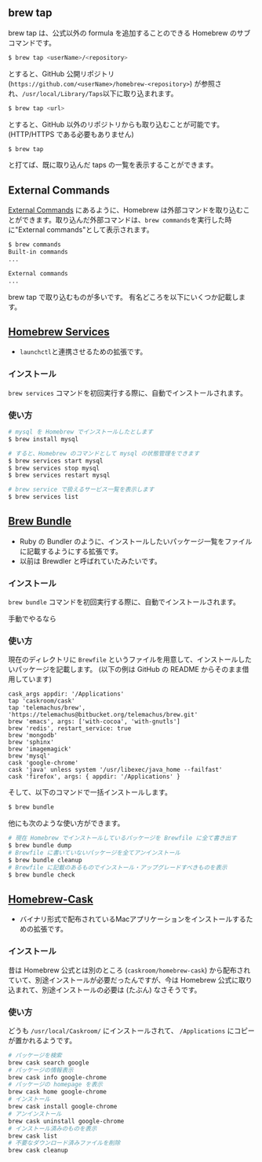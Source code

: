 
## brew tap

brew tap は、公式以外の formula を追加することのできる Homebrew のサブコマンドです。

```sh
$ brew tap <userName>/<repository>
```

とすると、GitHub 公開リポジトリ (`https://github.com/<userName>/homebrew-<repository>`) が参照され、`/usr/local/Library/Taps`以下に取り込まれます。

```sh
$ brew tap <url>
```

とすると、GitHub 以外のリポジトリからも取り込むことが可能です。(HTTP/HTTPS である必要もありません)

```sh
$ brew tap
```

と打てば、既に取り込んだ taps の一覧を表示することができます。


## External Commands

[External Commands](https://github.com/Homebrew/homebrew/blob/master/share/doc/homebrew/External-Commands.md) にあるように、Homebrew は外部コマンドを取り込むことができます。取り込んだ外部コマンドは、`brew commands`を実行した時に"External commands"として表示されます。

```sh
$ brew commands
Built-in commands
...

External commands
...
```

brew tap で取り込むものが多いです。
有名どころを以下にいくつか記載します。


## [Homebrew Services](https://github.com/homebrew/homebrew-services)

- `launchctl`と連携させるための拡張です。

### インストール

`brew services` コマンドを初回実行する際に、自動でインストールされます。

### 使い方

```sh
# mysql を Homebrew でインストールしたとします
$ brew install mysql

# すると、Homebrew のコマンドとして mysql の状態管理をできます
$ brew services start mysql
$ brew services stop mysql
$ brew services restart mysql

# brew service で扱えるサービス一覧を表示します
$ brew services list
```


## [Brew Bundle](https://github.com/homebrew/homebrew-bundle)

- Ruby の Bundler のように、インストールしたいパッケージ一覧をファイルに記載するようにする拡張です。
- 以前は Brewdler と呼ばれていたみたいです。

### インストール

`brew bundle` コマンドを初回実行する際に、自動でインストールされます。

手動でやるなら

### 使い方

現在のディレクトリに `Brewfile` というファイルを用意して、インストールしたいパッケージを記載します。
(以下の例は GitHub の README からそのまま借用しています)

```Brewfile
cask_args appdir: '/Applications'
tap 'caskroom/cask'
tap 'telemachus/brew', 'https://telemachus@bitbucket.org/telemachus/brew.git'
brew 'emacs', args: ['with-cocoa', 'with-gnutls']
brew 'redis', restart_service: true
brew 'mongodb'
brew 'sphinx'
brew 'imagemagick'
brew 'mysql'
cask 'google-chrome'
cask 'java' unless system '/usr/libexec/java_home --failfast'
cask 'firefox', args: { appdir: '/Applications' }
```

そして、以下のコマンドで一括インストールします。

```sh
$ brew bundle
```

他にも次のような使い方ができます。

```sh
# 現在 Homebrew でインストールしているパッケージを Brewfile に全て書き出す
$ brew bundle dump
# Brewfile に書いていないパッケージを全てアンインストール
$ brew bundle cleanup
# Brewfile に記載のあるものでインストール・アップグレードすべきものを表示
$ brew bundle check
```


## [Homebrew-Cask](https://github.com/homebrew/homebrew-cask)

- バイナリ形式で配布されているMacアプリケーションをインストールするための拡張です。

### インストール

昔は Homebrew 公式とは別のところ (`caskroom/homebrew-cask`) から配布されていて、別途インストールが必要だったんですが、今は Homebrew 公式に取り込まれて、別途インストールの必要は (たぶん) なさそうです。

### 使い方

どうも `/usr/local/Caskroom/` にインストールされて、 `/Applications` にコピーが置かれるようです。

```sh
# パッケージを検索
brew cask search google
# パッケージの情報表示
brew cask info google-chrome
# パッケージの homepage を表示
brew cask home google-chrome
# インストール
brew cask install google-chrome
# アンインストール
brew cask uninstall google-chrome
# インストール済みのものを表示
brew cask list
# 不要なダウンロード済みファイルを削除
brew cask cleanup
```

